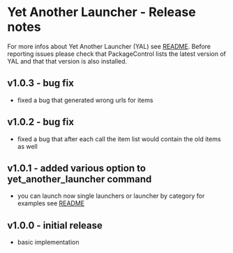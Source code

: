 # Yet Another Launcher - Release notes

For more infos about Yet Another Launcher (YAL) see [README](README.md). Before reporting issues please check that PackageControl lists the latest version of YAL and that that version is also installed.

## v1.0.3 - bug fix
- fixed a bug that generated wrong urls for items

## v1.0.2 - bug fix
- fixed a bug that after each call the item list would contain the old items as well

## v1.0.1 - added various option to yet\_another\_launcher command
- you can launch now single launchers or launcher by category for examples see [README](README.md)

## v1.0.0 - initial release
- basic implementation

